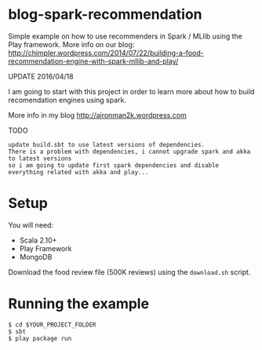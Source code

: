blog-spark-recommendation
=========================

Simple example on how to use recommenders in Spark / MLlib using the Play framework.
More info on our blog: http://chimpler.wordpress.com/2014/07/22/building-a-food-recommendation-engine-with-spark-mllib-and-play/

UPDATE
2016/04/18

I am going to start with this project in order to learn more about how to build recomendation engines using spark.

More info in my blog http://aironman2k.wordpress.com

TODO

	update build.sbt to use latest versions of dependencies. 
	There is a problem with dependencies, i cannot upgrade spark and akka to latest versions
	so i am going to update first spark dependencies and disable everything related with akka and play...	
Setup
=====

You will need:

* Scala 2.10+
* Play Framework
* MongoDB

Download the food review file (500K reviews) using the `download.sh` script.

Running the example
===================

    $ cd $YOUR_PROJECT_FOLDER
    $ sbt
    $ play package run
